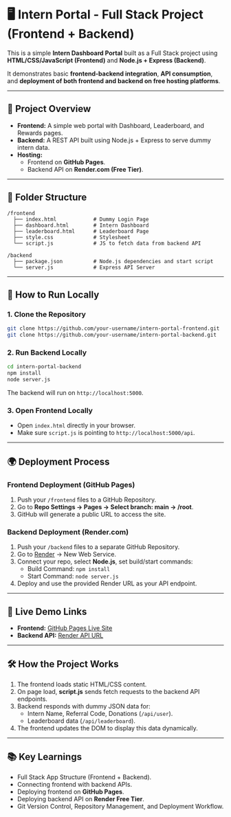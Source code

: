
# 🖥️ Intern Portal - Full Stack Project (Frontend + Backend)

This is a simple **Intern Dashboard Portal** built as a Full Stack project using **HTML/CSS/JavaScript (Frontend)** and **Node.js + Express (Backend)**.

It demonstrates basic **frontend-backend integration**, **API consumption**, and **deployment of both frontend and backend on free hosting platforms**.

---

## 🌟 Project Overview

- **Frontend:** A simple web portal with Dashboard, Leaderboard, and Rewards pages.
- **Backend:** A REST API built using Node.js + Express to serve dummy intern data.
- **Hosting:** 
  - Frontend on **GitHub Pages**.
  - Backend API on **Render.com (Free Tier)**.

---

## 📁 Folder Structure

```
/frontend
  ├── index.html            # Dummy Login Page
  ├── dashboard.html        # Intern Dashboard
  ├── leaderboard.html      # Leaderboard Page
  ├── style.css             # Stylesheet
  └── script.js             # JS to fetch data from backend API

/backend
  ├── package.json          # Node.js dependencies and start script
  └── server.js             # Express API Server
```

---

## 🚀 How to Run Locally

### 1. Clone the Repository
```bash
git clone https://github.com/your-username/intern-portal-frontend.git
git clone https://github.com/your-username/intern-portal-backend.git
```

### 2. Run Backend Locally
```bash
cd intern-portal-backend
npm install
node server.js
```
The backend will run on `http://localhost:5000`.

### 3. Open Frontend Locally
- Open `index.html` directly in your browser.
- Make sure `script.js` is pointing to `http://localhost:5000/api`.

---

## 🌍 Deployment Process

### Frontend Deployment (GitHub Pages)
1. Push your `/frontend` files to a GitHub Repository.
2. Go to **Repo Settings → Pages → Select branch: main → /root**.
3. GitHub will generate a public URL to access the site.

### Backend Deployment (Render.com)
1. Push your `/backend` files to a separate GitHub Repository.
2. Go to [Render](https://render.com/) → New Web Service.
3. Connect your repo, select **Node.js**, set build/start commands:
   - Build Command: `npm install`
   - Start Command: `node server.js`
4. Deploy and use the provided Render URL as your API endpoint.

---

## 🔗 Live Demo Links
- **Frontend:** [GitHub Pages Live Site](https://Venkatanarayana-batthi.github.io/intern-portal-frontend/)
- **Backend API:** [Render API URL](https://intern-portal-backend-9awn.onrender.com/api)

---

## 🛠️ How the Project Works
1. The frontend loads static HTML/CSS content.
2. On page load, **script.js** sends fetch requests to the backend API endpoints.
3. Backend responds with dummy JSON data for:
   - Intern Name, Referral Code, Donations (`/api/user`).
   - Leaderboard data (`/api/leaderboard`).
4. The frontend updates the DOM to display this data dynamically.

---

## 📚 Key Learnings
- Full Stack App Structure (Frontend + Backend).
- Connecting frontend with backend APIs.
- Deploying frontend on **GitHub Pages**.
- Deploying backend API on **Render Free Tier**.
- Git Version Control, Repository Management, and Deployment Workflow.
